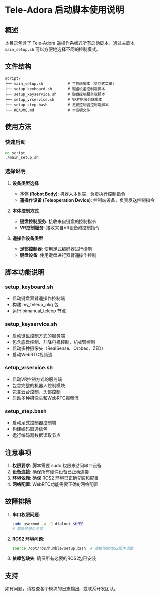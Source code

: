 # Tele-Adora 启动脚本使用说明

## 概述
本目录包含了 Tele-Adora 遥操作系统的所有启动脚本，通过主脚本 `main_setup.sh` 可以方便地选择不同的控制模式。

## 文件结构
```
script/
├── main_setup.sh           # 主启动脚本（交互式菜单）
├── setup_keyboard.sh       # 键盘设备控制端脚本
├── setup_keyservice.sh     # 键盘控制服务端脚本
├── setup_vrservice.sh      # VR控制服务端脚本
├── setup_step.bash         # 足部控制器控制端脚本
└── README.md               # 本说明文件
```

## 使用方法

### 快速启动
```bash
cd script
./main_setup.sh
```

### 选择说明

1. **设备类型选择**
   - **本体 (Robot Body)**: 机器人本体端，负责执行控制指令
   - **遥操作设备 (Teleoperation Device)**: 控制端设备，负责发送控制指令

2. **本体控制方式**
   - **键盘控制服务**: 接收来自键盘的控制指令
   - **VR控制服务**: 接收来自VR设备的控制指令

3. **遥操作设备类型**
   - **足部控制器**: 使用足式编码器进行控制
   - **键盘设备**: 使用键盘进行双臂遥操作控制

## 脚本功能说明

### setup_keyboard.sh
- 启动键盘双臂遥操作控制端
- 构建 my_teleop_pkg 包
- 运行 bimanual_teleop 节点

### setup_keyservice.sh
- 启动键盘控制方式的服务端
- 包含底盘控制、升降电机控制、机械臂控制
- 启动多种摄像头（RealSense、Orbbec、ZED）
- 启动WebRTC视频流

### setup_vrservice.sh
- 启动VR控制方式的服务端
- 包含完整的机器人控制模块
- 包含云台控制、头部控制
- 启动多种摄像头和WebRTC视频流

### setup_step.bash
- 启动足式控制器控制端
- 构建编码器通信包
- 运行编码器数据读取节点

## 注意事项

1. **权限要求**: 脚本需要 sudo 权限来访问串口设备
2. **设备连接**: 确保所有硬件设备已正确连接
3. **环境依赖**: 确保 ROS2 环境已正确安装和配置
4. **网络配置**: WebRTC功能需要正确的网络配置

## 故障排除

1. **串口权限问题**: 
   ```bash
   sudo usermod -a -G dialout $USER
   # 重新登录后生效
   ```

2. **ROS2 环境问题**:
   ```bash
   source /opt/ros/humble/setup.bash  # 根据你的ROS2版本调整
   ```

3. **依赖包缺失**: 确保所有必要的ROS2包已安装

## 支持
如有问题，请检查各个模块的日志输出，或联系开发团队。
